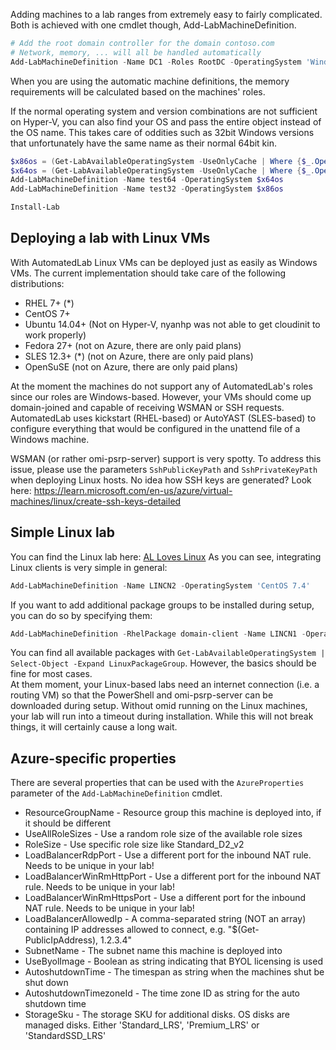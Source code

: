 Adding machines to a lab ranges from extremely easy to fairly complicated. Both is achieved with one cmdlet though, Add-LabMachineDefinition.

```powershell
# Add the root domain controller for the domain contoso.com
# Network, memory, ... will all be handled automatically
Add-LabMachineDefinition -Name DC1 -Roles RootDC -OperatingSystem 'Windows Server 2019 Datacenter' -Domain contoso.com
```

When you are using the automatic machine definitions, the memory requirements will be calculated based on the machines' roles.

If the normal operating system and version combinations are not sufficient on Hyper-V, you can also find your OS
and pass the entire object instead of the OS name. This takes care of oddities such as 32bit Windows versions
that unfortunately have the same name as their normal 64bit kin.

```powershell
$x86os = (Get-LabAvailableOperatingSystem -UseOnlyCache | Where {$_.OperatingSystemName -eq 'Windows 10 Enterprise LTSC' -and $_.Architecture -eq 'x86'})
$x64os = (Get-LabAvailableOperatingSystem -UseOnlyCache | Where {$_.OperatingSystemName -eq 'Windows 10 Enterprise LTSC' -and $_.Architecture -eq 'x64'})
Add-LabMachineDefinition -Name test64 -OperatingSystem $x64os
Add-LabMachineDefinition -Name test32 -OperatingSystem $x86os

Install-Lab
```

## Deploying a lab with Linux VMs
With AutomatedLab Linux VMs can be deployed just as easily as Windows VMs. The current implementation should take care of the following distributions:
- RHEL 7+ (*)
- CentOS 7+
- Ubuntu 14.04+ (Not on Hyper-V, nyanhp was not able to get cloudinit to work properly)
- Fedora 27+ (not on Azure, there are only paid plans)
- SLES 12.3+ (*) (not on Azure, there are only paid plans)
- OpenSuSE (not on Azure, there are only paid plans)

At the moment the machines do not support any of AutomatedLab's roles since our roles are Windows-based. However, your VMs should come up domain-joined and capable of receiving WSMAN or SSH requests. AutomatedLab uses kickstart (RHEL-based) or AutoYAST (SLES-based) to configure everything that would be configured in the unattend file of a Windows machine.

WSMAN (or rather omi-psrp-server) support is very spotty. To address this issue, please use the parameters `SshPublicKeyPath` and
`SshPrivateKeyPath` when deploying Linux hosts. No idea how SSH keys are generated? Look here: <https://learn.microsoft.com/en-us/azure/virtual-machines/linux/create-ssh-keys-detailed>

## Simple Linux lab
You can find the Linux lab here: [AL Loves Linux](https://github.com/AutomatedLab/AutomatedLab/blob/develop/LabSources/SampleScripts/HyperV/AL%20Loves%20Linux.ps1)
As you can see, integrating Linux clients is very simple in general:  
```powershell
Add-LabMachineDefinition -Name LINCN2 -OperatingSystem 'CentOS 7.4'
```  
If you want to add additional package groups to be installed during setup, you can do so by specifying them:  
```powershell
Add-LabMachineDefinition -RhelPackage domain-client -Name LINCN1 -OperatingSystem 'CentOS 7.4' -DomainName contoso.com
```  
You can find all available packages with ```Get-LabAvailableOperatingSystem | Select-Object -Expand LinuxPackageGroup```. However, the basics should be fine for most cases.  
At them moment, your Linux-based labs need an internet connection (i.e. a routing VM) so that the PowerShell and omi-psrp-server can be downloaded during setup. Without omid running on the Linux machines, your lab will run into a timeout during installation. While this will not break things, it will certainly cause a long wait.

## Azure-specific properties

There are several properties that can be used with the `AzureProperties` parameter of the `Add-LabMachineDefinition` cmdlet.

- ResourceGroupName - Resource group this machine is deployed into, if it should be different
- UseAllRoleSizes - Use a random role size of the available role sizes
- RoleSize - Use specific role size like Standard_D2_v2
- LoadBalancerRdpPort - Use a different port for the inbound NAT rule. Needs to be unique in your lab!
- LoadBalancerWinRmHttpPort - Use a different port for the inbound NAT rule. Needs to be unique in your lab!
- LoadBalancerWinRmHttpsPort - Use a different port for the inbound NAT rule. Needs to be unique in your lab!
- LoadBalancerAllowedIp - A comma-separated string (NOT an array) containing IP addresses allowed to connect, e.g. "$(Get-PublicIpAddress), 1.2.3.4"
- SubnetName - The subnet name this machine is deployed into
- UseByolImage - Boolean as string indicating that BYOL licensing is used
- AutoshutdownTime - The timespan as string when the machines shut be shut down
- AutoshutdownTimezoneId - The time zone ID as string for the auto shutdown time
- StorageSku - The storage SKU for additional disks. OS disks are managed disks. Either 'Standard_LRS', 'Premium_LRS' or 'StandardSSD_LRS'
